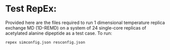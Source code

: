 # Test RepEx:

Provided here are the files required to run 1 dimensional temperature replica exchange MD (1D-REMD) on a system of 24 single-core replicas of acetylated alanine dipeptide as a test case. 
To run:

```
repex simconfig.json resconfig.json
```
